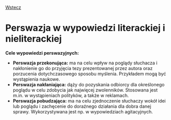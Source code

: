 [Wstecz](../polski.md)

# Perswazja w wypowiedzi literackiej i nieliterackiej

**Cele wypowiedzi perswazyjnych:**

-   **Perswazja przekonująca:** ma na celu wpływ na poglądy słuchacza i nakłonienie go do przyjęcia tezy prezentowanej przez autora oraz porzucenia dotychczasowego sposobu myślenia. Przykładem mogą być wystąpienia naukowe.
-   **Perswazja nakłaniająca:** dąży do pozyskania odbiorcy dla określonego poglądu w celu zdobycia jak najwięcej zwolenników. Stosowana jest m.in. w wystąpieniach polityków, a także w reklamach.
-   **Perswazja pobudzająca:** ma na celu zjednoczenie słuchaczy wokół idei lub poglądu i zachęcenie do doraźnego działania dla dobra danej sprawy. Wykorzystywana jest np. w wypowiedziach agitacyjnych.
